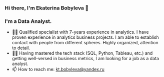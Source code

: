 ### Hi there,  I'm Ekaterina Bobyleva 👋

### I'm a Data Analyst.

* 👩‍💻 Qualified specialist with 7-years experience in analytics.
I have proven experience in analytics business projects.
I am able to establish contact with people from different spheres. Highly organized, attention to detail.
* 🙋‍♀️ Having mastered the tech stack (SQL, Python, Tableau, etc.) and getting well-versed in business metrics, I am looking for a job as a data analyst.
* 📫 How to reach me: kt.bobyleva@yandex.ru

<!--
**kate-bobyleva/kate-bobyleva** is a ✨ _special_ ✨ repository because its `README.md` (this file) appears on your GitHub profile.

Here are some ideas to get you started:

- 🔭 I’m currently working on ...
- 🌱 I’m currently learning ...
- 👯 I’m looking to collaborate on ...
- 🤔 I’m looking for help with ...
- 💬 Ask me about ...
- 📫 How to reach me: ...
- 😄 Pronouns: ...
- ⚡ Fun fact: ...
-->

